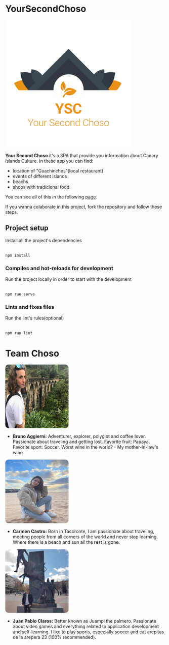 # YourSecondChoso

<div style="margin: auto;"><img src="./src/assets/logo_transparent.png" title="Logo YourSecondChoso" height=400 width=400 alt="YourSecondChoso"/></div>

  **Your Second Choso** it's a SPA that provide you information about Canary Islands Culture. In these app you can find:
- location of "Guachinches"(local restaurant)
- events of different islands
- beachs
- shops with tradicional food.

You can see all of this in the following [page](https://landingysc.netlify.app/).

If you wanna colaborate in this project, fork the repository and follow these steps.

##  Project setup
Install all the project's dependencies
```

npm install

```
###  Compiles and hot-reloads for development
Run the project locally in order to start with the development
```

npm run serve

``` 
###  Lints and fixes files
Run the lint's rules(optional)
```

npm run lint

```
# Team Choso

<img src="./src/assets/About/br_bruno.jpg" alt="Bruno photo" style="border-radius: 10px; margin: auto;" height=200 width=200/>

- **Bruno Aggierni:** Adventurer, explorer, polyglot and coffee lover. Passionate about traveling and getting lost. Favorite fruit: Papaya. Favorite sport: Soccer. Worst wine in the world? - My mother-in-law's wine.

<img src="./src/assets/About/ca_carmen.jpg" alt="Carmen photo" style="border-radius: 10px; margin: auto;" height=200 width=200/>

- **Carmen Castro:** Born in Tacoronte, I am passionate about traveling, meeting people from all corners of the world and never stop learning. Where there is a beach and sun all the rest is gone.

<img src="./src/assets/About/jp_juanpa.jpg" alt="Juan Pablo photo" style="border-radius: 10px; margin: auto;" height=200 width=200/>

- **Juan Pablo Claros:** Better known as Juampi the palmero. Passionate about video games and everything related to application development and self-learning. I like to play sports, especially soccer and eat arepitas de la arepera 23 (100% recommended).
